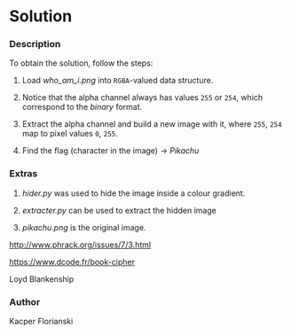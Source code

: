 # Solution

### Description

To obtain the solution, follow the steps:

1. Load *who_am_i.png* into `RGBA`-valued data structure.

2. Notice that the alpha channel always has values `255` or `254`, which correspond to the *binary* format.

3. Extract the alpha channel and build a new image with it, where `255`, `254` map to pixel values `0`, `255`.

4. Find the flag (character in the image) -> *Pikachu*

### Extras

1. *hider.py* was used to hide the image inside a colour gradient.

2. *extracter.py* can be used to extract the hidden image

3. *pikachu.png* is the original image.

http://www.phrack.org/issues/7/3.html

https://www.dcode.fr/book-cipher

Loyd Blankenship

### Author

Kacper Florianski
